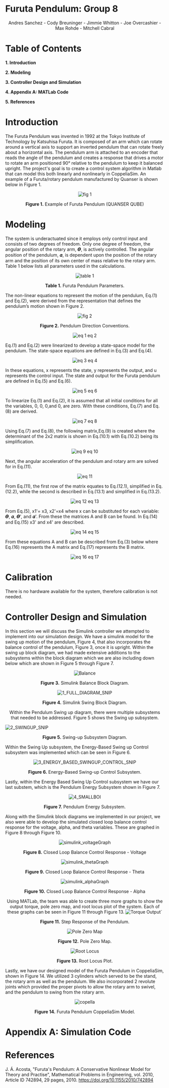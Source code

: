 # Furuta Pendulum: **Group 8**

<p align = "center"

Andres Sanchez -
Cody Breuninger -
Jimmie Whitton -
Joe Overcashier -
Max Rohde -
Mitchell Cabral
            </p>

# Table of Contents
**1. Introduction**

**2. Modeling**

**3. Controller Design and Simulation**

**4. Appendix A: MATLab Code**

**5. References**

# **Introduction**

The Furuta Pendulum was invented in 1992 at the Tokyo Institute of Technology by Katsuhisa Furuta. It is composed of an arm which can rotate around a vertical axis to support an 
inverted pendulum that can rotate freely about a horizontal axis. The pendulum arm is attached to an encoder that reads the angle of the pendulum and creates a response that 
drives a motor to rotate an arm positioned 90° relative to the pendulum to keep it balanced upright. The project's goal is to create a control system algorithm in Matlab that can 
model this both linearly and nonlinearly in CoppeliaSim. An example of a Furuta/rotary pendulum manufactured by Quanser is shown below in Figure 1.

<p align = "center"
   
   ![fig 1](https://user-images.githubusercontent.com/84546893/119276584-c7d23a80-bbcf-11eb-8dbb-872fc528ce85.png)

   </p>

<p align = "center"
   
**Figure 1.** Example of Furuta Pendulum (QUANSER QUBE)
   
</p>

# **Modeling**

The system is underactuated since it employs only control input and consists of two degrees of freedom. Only one degree of freedom, the angular position of the rotary arm, 𝜭, is actively controlled. The angular position of the pendulum, 𝜶, is dependent upon the position of the rotary arm and the position of its own center of mass relative to the rotary arm. Table 1 below lists all parameters used in the calculations.


<p align = "center"
   
   ![table 1](https://user-images.githubusercontent.com/84546893/119276655-20093c80-bbd0-11eb-97a4-9fb43ccccc0d.png)

</p>


<p align = "center"
   
   **Table 1.** Furuta Pendulum Parameters.
</p>

The non-linear equations to represent the motion of the pendulum, Eq.(1) and Eq.(2), were derived from the representation that defines the pendulum’s motion shown in Figure 2.


<p align = "center"
   
   ![fig 2](https://user-images.githubusercontent.com/84546893/119276700-66f73200-bbd0-11eb-9581-d03918bab300.png)
</p>


<p align = "center"
   
   **Figure 2.** Pendulum Direction Conventions.
</p>


<p align = "center"
   
   ![eq 1 eq 2](https://user-images.githubusercontent.com/84546893/119276696-61015100-bbd0-11eb-9c57-1db25746f288.png)
</p>

Eq.(1) and Eq.(2) were linearized to develop a state-space model for the pendulum. The state-space equations are defined in Eq.(3) and Eq.(4).


<p align = "center"
   
   ![eq 3 eq 4](https://user-images.githubusercontent.com/84546893/119276749-afaeeb00-bbd0-11eb-8b05-4f82e3e8e89a.png)
</p>

In these equations, x represents the state, y represents the output, and u represents the control input. The state and output for the Furuta pendulum are defined in Eq.(5) and Eq.(6).


<p align = "center"
   
   ![eq 5 eq 6](https://user-images.githubusercontent.com/84546893/119276790-e422a700-bbd0-11eb-8e15-1392640b17b1.png)
</p>

To linearize Eq.(1) and Eq.(2), it is assumed that all initial conditions for all the variables, 0, 0, 0,and 0, are zero. With these conditions, Eq.(7) and Eq.(8) are derived.


<p align = "center"
   
   ![eq 7 eq 8](https://user-images.githubusercontent.com/84546893/119276816-0b797400-bbd1-11eb-998f-890dc13b3e73.png)
</p>

Using Eq.(7) and Eq.(8), the following matrix,Eq.(9) is created where the determinant of the 2x2 matrix is shown in Eq.(10.1) with Eq.(10.2) being its simplification. 


<p align = "center"
   
   ![eq 9 eq 10](https://user-images.githubusercontent.com/84546893/119276837-28ae4280-bbd1-11eb-9f8b-cc0399337ea7.png)
</p>

Next, the angular acceleration of the pendulum and rotary arm are solved for in Eq.(11).


<p align = "center"
   
   ![eq 11](https://user-images.githubusercontent.com/84546893/119276849-349a0480-bbd1-11eb-8bf3-24dbe5fdc262.png)
</p>

From Eq.(11), the first row of the matrix equates to Eq.(12.1), simplified in Eq.(12.2), while the second is described in Eq.(13.1) and simplified in Eq.(13.2).


<p align = "center"
   
   ![eq 12 eq 13](https://user-images.githubusercontent.com/84546893/119276877-5a270e00-bbd1-11eb-83c3-04c572ab4f45.png)
</p>

From Eq.(5),  x1'= x3,  x2'=x4 where x can be substituted for each variable: 𝜭, 𝜶, 𝜭', and 𝜶'. From these the matrices A and B can be found. In Eq.(14) and Eq.(15) x3' and  x4' are described.


<p align = "center"
   
   ![eq 14 eq 15](https://user-images.githubusercontent.com/84546893/119276911-86428f00-bbd1-11eb-9710-dbecc135b3e6.png)
</p>

From these equations A and B can be described from Eq.(3) below where Eq.(16) represents the A matrix and Eq.(17) represents the B matrix.


<p align = "center"
   
   ![eq 16 eq 17](https://user-images.githubusercontent.com/84546893/119276918-8e9aca00-bbd1-11eb-839b-49d308a076de.png)
</p>

# Calibration
There is no hardware available for the system, therefore calibration is not needed.

# Controller Design and Simulation
In this section we will discuss the Simulink controller we attempted to implement into our simulation design. We have a simulink model for the swing up motion of the pendulum, Figure 4, that also incorporates the balance control of the pendulum, Figure 3, once it is upright. Within the swing up block diagram, we had made extensive additions to the subsystems within the block diagram which we are also including down below which are shown in Figure 5 through Figure 7. 


<p align = "center"
   
   ![Balance](https://user-images.githubusercontent.com/84546893/119280293-995f5a00-bbe5-11eb-881e-9fd553d3ffbe.PNG)
</p>

<p align = "center"
   
**Figure 3.** Simulink Balance Block Diagram.
</p>
   
<p align = "center"

![1_FULL_DIAGRAM_SNIP](https://user-images.githubusercontent.com/84546893/119297625-38994700-bc10-11eb-974f-9c8778652aff.PNG)
</p>

<p align = "center"

**Figure 4.** Simulink Swing Block Diagram.
</p>
<p align = "center"
   
Within the Pendulum Swing up diagram, there were multiple subsystems that needed to be addressed. Figure 5 shows the Swing up subsystem.
   
![2_SWINGUP_SNIP](https://user-images.githubusercontent.com/84546893/119298378-c75a9380-bc11-11eb-9331-19b23c1266d5.PNG)
   
   </p>
   <p align = "center"

**Figure 5.** Swing-up Subsystem Diagram.
</p>
Within the Swing Up subsystem, the Energy-Based Swing up Control subsystem was implemented which can be seen in Figure 6. 
<p align = "center"
      
![3_ENERGY_BASED_SWINGUP_CONTROL_SNIP](https://user-images.githubusercontent.com/84546893/119298377-c75a9380-bc11-11eb-9d30-93504c1b6599.PNG)
</p>
<p align = "center"
   
**Figure 6.** Energy-Based Swing-up Control Subsystem.
</p>
Lastly, within the Energy Based Swing Up Control subsystem we have our last substem, which is the Pendulum Energy Subsystem shown in Figure 7.
<p align = "center"
   
   ![4_SMALLBOI](https://user-images.githubusercontent.com/84546893/119299663-3507bf00-bc14-11eb-9b0f-4f8033cc4367.PNG)
</p>
<p align = "center"
   
   **Figure 7.** Pendulum Energy Subsystem.
   </p>
   
Along with the Simulink block diagrams we implemented in our project, we also were able to develop the simulated closed loop balance control response for the voltage, alpha, and theta variables. These are graphed in Figure 8 through Figure 10.

<p align = "center"
   
![simulink_voltageGraph](https://user-images.githubusercontent.com/84546893/119296369-a6903f00-bc0d-11eb-995d-78626c21392f.PNG)
   </p>
   
<p align = "center"

**Figure 8.** Closed Loop Balance Control Response - Voltage
</p>

<p align = "center"
   
   ![simulink_thetaGraph](https://user-images.githubusercontent.com/84546893/119296346-9e380400-bc0d-11eb-8616-f64e80749ea4.PNG)
</p>

<p align = "center"

**Figure 9.** Closed Loop Balance Control Response - Theta
</p>

<p align = "center"
   
   ![simulink_alphaGraph](https://user-images.githubusercontent.com/84546893/119296379-aabc5c80-bc0d-11eb-9c45-50335ed3eaf1.PNG)
</p>
<p align = "center"

**Figure 10.** Closed Loop Balance Control Response - Alpha
</p>

<p align = "center"

Using MATLab, the team was able to create three more graphs to show the output torque, pole zero map, and root locus plot of the system. Each of these graphs can be seen in Figure 11 through Figure 13.
 ![Torque Output`](https://user-images.githubusercontent.com/84546893/119296389-ae4fe380-bc0d-11eb-92c7-bd7319f963b1.PNG)
</p>
<p align = "center"

**Figure 11.** Step Response of the Pendulum.
</p>

<p align = "center"
   
   ![Pole Zero Map](https://user-images.githubusercontent.com/84546893/119296397-b1e36a80-bc0d-11eb-8227-b244454825ff.PNG)
</p>
<p align = "center"

**Figure 12.** Pole Zero Map.
</p>

<p align = "center"
   
   ![Root Locus](https://user-images.githubusercontent.com/84546893/119296407-b576f180-bc0d-11eb-90a1-f8333770d448.PNG)
</p>
<p align = "center"

**Figure 13.** Root Locus Plot.
</p>

Lastly, we have our designed model of the Furuta Pendulum in CoppeliaSim, shown in Figure 14. We utilized 3 cylinders which served to be the stand, the rotary arm as well as the pendulum. We also incorporated 2 revolute joints which provided the proper pivots to allow the rotary arm to swivel, and the pendulum to swing from the rotary arm. 
<p align = "center"
   
   ![copella](https://user-images.githubusercontent.com/84546893/119301148-e0197800-bc16-11eb-9867-eb78eee07cc0.png)
   </p>
   
<p align = "center"
   
   **Figure 14.** Furuta Pendulum CoppeliaSim Model.
   </p>

# Appendix A: Simulation Code

# References

J. Á. Acosta, "Furuta's Pendulum: A Conservative Nonlinear Model for Theory and Practise", Mathematical Problems in Engineering, vol. 2010, Article ID 742894, 29 pages, 2010. https://doi.org/10.1155/2010/742894



